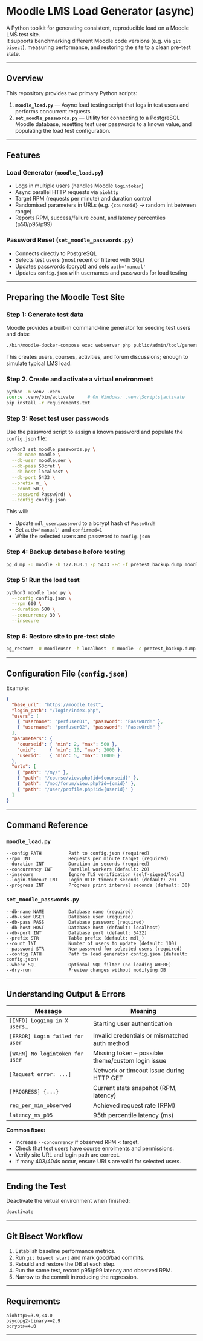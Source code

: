 # Moodle LMS Load Generator (async)

A Python toolkit for generating consistent, reproducible load on a Moodle LMS test site.  
It supports benchmarking different Moodle code versions (e.g. via `git bisect`), measuring performance, and restoring the site to a clean pre-test state.

---

## Overview

This repository provides two primary Python scripts:

1. **`moodle_load.py`** — Async load testing script that logs in test users and performs concurrent requests.
2. **`set_moodle_passwords.py`** — Utility for connecting to a PostgreSQL Moodle database, resetting test user passwords to a known value, and populating the load test configuration.

---

## Features

### Load Generator (`moodle_load.py`)
- Logs in multiple users (handles Moodle `logintoken`)
- Async parallel HTTP requests via `aiohttp`
- Target RPM (requests per minute) and duration control
- Randomised parameters in URLs (e.g. `{courseid}` → random int between range)
- Reports RPM, success/failure count, and latency percentiles (p50/p95/p99)

### Password Reset (`set_moodle_passwords.py`)
- Connects directly to PostgreSQL
- Selects test users (most recent or filtered with SQL)
- Updates passwords (bcrypt) and sets `auth='manual'`
- Updates `config.json` with usernames and passwords for load testing

---

## Preparing the Moodle Test Site

### Step 1: Generate test data

Moodle provides a built-in command-line generator for seeding test users and data:

```bash
./bin/moodle-docker-compose exec webserver php public/admin/tool/generator/cli/maketestsite.php --size=M
```

This creates users, courses, activities, and forum discussions; enough to simulate typical LMS load.

### Step 2. Create and activate a virtual environment

```bash
python -m venv .venv
source .venv/bin/activate     # On Windows: .venv\Scripts\activate
pip install -r requirements.txt
```

### Step 3: Reset test user passwords

Use the password script to assign a known password and populate the `config.json` file:

```bash
python3 set_moodle_passwords.py \
  --db-name moodle \
  --db-user moodleuser \
  --db-pass S3cret \
  --db-host localhost \
  --db-port 5433 \
  --prefix m_ \
  --count 50 \
  --password Passw0rd! \
  --config config.json
```

This will:
- Update `mdl_user.password` to a bcrypt hash of `Passw0rd!`
- Set `auth='manual'` and `confirmed=1`
- Write the selected users and password to `config.json`

### Step 4: Backup database before testing

```bash
pg_dump -U moodle -h 127.0.0.1 -p 5433 -Fc -f pretest_backup.dump moodle
```

### Step 5: Run the load test

```bash
python3 moodle_load.py \
  --config config.json \
  --rpm 600 \
  --duration 600 \
  --concurrency 30 \
  --insecure
```

### Step 6: Restore site to pre-test state

```bash
pg_restore -U moodleuser -h localhost -d moodle -c pretest_backup.dump
```

---

## Configuration File (`config.json`)

Example:

```json
{
  "base_url": "https://moodle.test",
  "login_path": "/login/index.php",
  "users": [
    { "username": "perfuser01", "password": "Passw0rd!" },
    { "username": "perfuser02", "password": "Passw0rd!" }
  ],
  "parameters": {
    "courseid": { "min": 2, "max": 500 },
    "cmid":     { "min": 10, "max": 2000 },
    "userid":   { "min": 5, "max": 10000 }
  },
  "urls": [
    { "path": "/my/" },
    { "path": "/course/view.php?id={courseid}" },
    { "path": "/mod/forum/view.php?id={cmid}" },
    { "path": "/user/profile.php?id={userid}" }
  ]
}
```

---

## Command Reference

### `moodle_load.py`

```
--config PATH          Path to config.json (required)
--rpm INT              Requests per minute target (required)
--duration INT         Duration in seconds (required)
--concurrency INT      Parallel workers (default: 20)
--insecure             Ignore TLS verification (self-signed/local)
--login-timeout INT    Login HTTP timeout seconds (default: 20)
--progress INT         Progress print interval seconds (default: 30)
```

### `set_moodle_passwords.py`

```
--db-name NAME         Database name (required)
--db-user USER         Database user (required)
--db-pass PASS         Database password (required)
--db-host HOST         Database host (default: localhost)
--db-port INT          Database port (default: 5432)
--prefix STR           Table prefix (default: mdl_)
--count INT            Number of users to update (default: 100)
--password STR         New password for selected users (required)
--config PATH          Path to load generator config.json (default: config.json)
--where SQL            Optional SQL filter (no leading WHERE)
--dry-run              Preview changes without modifying DB
```

---

## Understanding Output & Errors

| Message | Meaning |
|----------|----------|
| `[INFO] Logging in X users…` | Starting user authentication |
| `[ERROR] Login failed for user` | Invalid credentials or mismatched auth method |
| `[WARN] No logintoken for user` | Missing token – possible theme/custom login issue |
| `[Request error: ...]` | Network or timeout issue during HTTP GET |
| `[PROGRESS] {...}` | Current stats snapshot (RPM, latency) |
| `req_per_min_observed` | Achieved request rate (RPM) |
| `latency_ms_p95` | 95th percentile latency (ms) |

**Common fixes:**
- Increase `--concurrency` if observed RPM < target.
- Check that test users have course enrolments and permissions.
- Verify site URL and login path are correct.
- If many 403/404s occur, ensure URLs are valid for selected users.

---

## Ending the Test

Deactivate the virtual environment when finished:

```bash
deactivate
```

---

## Git Bisect Workflow

1. Establish baseline performance metrics.  
2. Run `git bisect start` and mark good/bad commits.  
3. Rebuild and restore the DB at each step.  
4. Run the same test, record p95/p99 latency and observed RPM.  
5. Narrow to the commit introducing the regression.

---

## Requirements

```
aiohttp>=3.9,<4.0
psycopg2-binary>=2.9
bcrypt>=4.0
```

---
